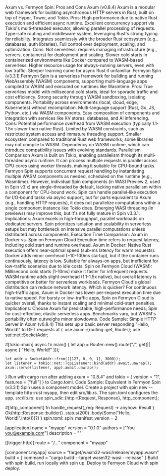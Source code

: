 Axum vs. Fermyon Spin: Pros and Cons
Axum (v0.8.4)
Axum is a modular web framework for building asynchronous HTTP servers in Rust, built on top of Hyper, Tower, and Tokio.
Pros:
High performance due to native Rust execution and efficient async runtime.
Excellent concurrency support via Tokio's multi-threaded executor, allowing parallel processing of requests.
Type-safe routing and middleware system, leveraging Rust's strong typing for reliability.
Integrates seamlessly with the broader Rust ecosystem (e.g., databases, auth libraries).
Full control over deployment, scaling, and optimization.
Cons:
Not serverless; requires managing infrastructure (e.g., servers, containers) for deployment and scaling.
Slower cold starts in containerized environments like Docker compared to WASM-based serverless.
Higher resource usage for always-running servers, even with low traffic.
Steeper learning curve for async Rust if unfamiliar.
Fermyon Spin (v3.3.1)
Fermyon Spin is a serverless framework for building and running WebAssembly (WASM) components, supporting multi-language apps compiled to WASM and executed on runtimes like Wasmtime.
Pros:
True serverless model with millisecond cold starts, ideal for sporadic traffic and cost efficiency.
Strong security through WASM sandboxing, isolating components.
Portability across environments (local, cloud, edge, Kubernetes) without recompilation.
Multi-language support (Rust, Go, JS, Python, etc.) via WASM components.
Easy composition of components and integration with services like KV stores, databases, and AI inferencing.
Cons:
Potential performance overhead from WASM execution (typically 1.1-1.5x slower than native Rust).
Limited by WASM constraints, such as restricted system access and immature threading support.
Smaller ecosystem compared to traditional Rust web frameworks; some libraries may not compile to WASM.
Dependency on WASM runtime, which can introduce compatibility issues with evolving standards.
Parallelism Comparison
Axum is built on Tokio, enabling parallelism through its multi-threaded async runtime. It can process multiple requests in parallel across CPU cores using worker threads, making it suitable for CPU-bound tasks.
Fermyon Spin supports concurrent request handling by instantiating multiple WASM components as needed, scheduled on the runtime (e.g., Wasmtime). However, individual Spin components (in WASI Preview 2, used in Spin v3.x) are single-threaded by default, lacking native parallelism within a component for CPU-bound work. Spin can handle parallel-like execution for I/O-bound tasks via async support, but for parts equivalent to Axum (e.g., handling HTTP requests), it does not parallelize computations within a single component instance like Tokio does. Emerging WASI threading (in previews) may improve this, but it's not fully mature in Spin v3.3.1.
Implications: Axum excels in high-throughput, parallel workloads on dedicated servers. Spin prioritizes isolation and scalability in serverless setups but may bottleneck on intensive parallel computations unless distributed across components.
Execution Time Comparison: Axum in Docker vs. Spin on Fermyon Cloud
Execution time refers to request latency, including cold start and runtime overhead.
Axum in Docker: Native Rust execution offers near-optimal speed (sub-ms latency for warm requests). Docker adds minor overhead (~10-100ms startup), but if the container runs continuously, latency is low. Suitable for always-on apps, but inefficient for low-traffic scenarios due to idle costs.
Spin on Fermyon Cloud (WASM): Millisecond cold starts (1-10ms) make it faster for infrequent requests. WASM runtime adds slight overhead (1.1-1.5x native), but overall latency is competitive or better for serverless workloads. Fermyon Cloud's global distribution can reduce network latency.
Which is quicker? For continuous high-traffic apps, Axum in Docker has lower per-request execution time due to native speed. For bursty or low-traffic apps, Spin on Fermyon Cloud is quicker overall, thanks to instant scaling and minimal cold-start penalties. Implications: Choose Axum for predictable, high-performance needs; Spin for cost-effective, elastic serverless apps. Benchmarks vary, but WASM's portability often outweighs minor slowdowns.
Code Sample: Simple HTTP Server in Axum (v0.8.4)
This sets up a basic server responding "Hello, World!" to GET requests at /.
use axum::{routing::get, Router};
use std::net::SocketAddr;

#[tokio::main]
async fn main() {
    let app = Router::new().route("/", get(|| async { "Hello, World!" }));

    let addr = SocketAddr::from(([127, 0, 0, 1], 3000));
    let listener = tokio::net::TcpListener::bind(addr).await.unwrap();
    axum::serve(listener, app).await.unwrap();
}
Run with cargo run after adding axum = "0.8.4" and tokio = { version = "1", features = ["full"] } to Cargo.toml.
Code Sample: Equivalent in Fermyon Spin (v3.3.1)
Spin uses a component model. Create a project with spin new --template http-rust myapp, then edit src/lib.rs. The spin.toml configures the app.
src/lib.rs:
use spin_sdk::{http::{Request, Response}, http_component};

#[http_component]
fn handle_request(_req: Request) -> anyhow::Result<Response> {
    Ok(http::Response::builder()
        .status(200)
        .body(Some("Hello, World!".into()))?)
}
spin.toml:
spin_manifest_version = 2

[application]
name = "myapp"
version = "0.1.0"
authors = ["You <you@example.com>"]
description = ""

[[trigger.http]]
route = "/..."
component = "myapp"

[component.myapp]
source = "target/wasm32-wasi/release/myapp.wasm"
build = { command = "cargo build --target wasm32-wasi --release" }
Build with spin build, run locally with spin up. Deploy to Fermyon Cloud with spin deploy.
